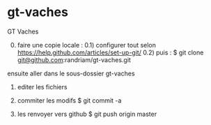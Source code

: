 gt-vaches
=========

GT Vaches


0) faire une copie locale :
 0.1) configurer tout selon https://help.github.com/articles/set-up-git/
 0.2) puis :
$ git clone git@github.com:randriam/gt-vaches.git 


ensuite aller dans le sous-dossier gt-vaches

1) editer les fichiers

2) commiter les modifs
$ git commit -a

3) les renvoyer vers github 
$ git push origin master
